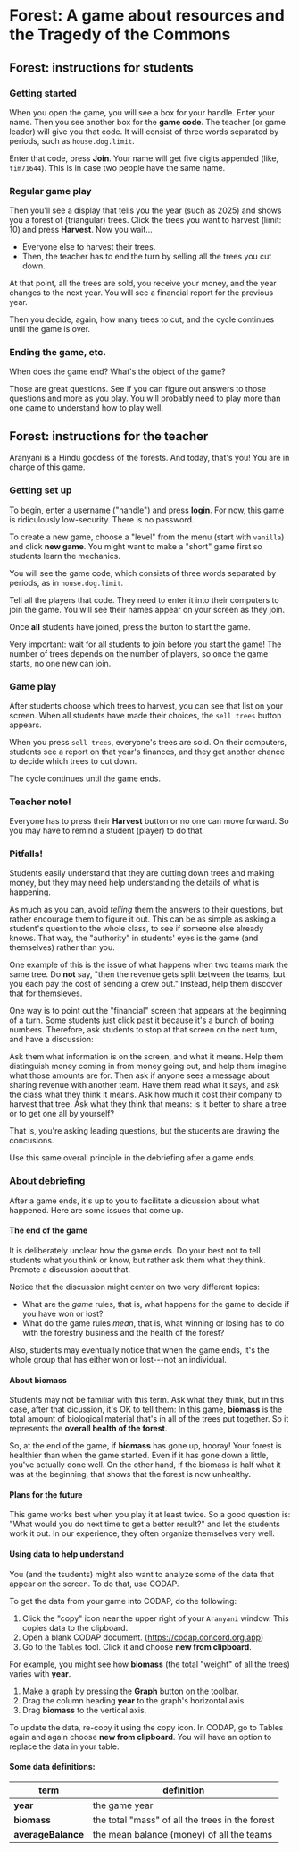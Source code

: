 # Forest: A game about resources and the Tragedy of the Commons

## Forest: instructions for students

### Getting started

When you open the game, you will see a box for your handle. Enter your name.
Then you see another box for the **game code**.
The teacher (or game leader) will give you that code.
It will consist of three words separated by periods, such as `house.dog.limit`.

Enter that code, press **Join**.
Your name will get five digits appended (like, `tim71644`).
This is in case two people have the same name.

### Regular game play
Then you'll see a display that tells you the year (such as 2025) and shows you a forest of (triangular) trees.
Click the trees you want to harvest (limit: 10) and press **Harvest**.
Now you wait...
* Everyone else to harvest their trees.
* Then, the teacher has to end the turn by selling all the trees you cut down.

At that point, all the trees are sold, you receive your money, and the year changes to the next year.
You will see a financial report for the previous year.

Then you decide, again, how many trees to cut, and the cycle continues until the game is over.

### Ending the game, etc.
When does the game end?
What's the object of the game?

Those are great questions.
See if you can figure out answers to those questions and more as you play.
You will probably need to play more than one game to understand how to play well.


## Forest: instructions for the teacher

Aranyani is a Hindu goddess of the forests. And today, that's you!
You are in charge of this game.

### Getting set up

To begin, enter a username ("handle") and press **login**.
For now, this game is ridiculously low-security.
There is no password.

To create a new game, choose a "level" from the menu (start with `vanilla`) and click **new game**.
You might want to make a "short" game first so students learn the mechanics.

You will see the game code, which consists of three words separated by periods, as in `house.dog.limit`.

Tell all the players that code.
They need to enter it into their computers to join the game.
You will see their names appear on your screen as they join.

Once **all** students have joined, press the button to start the game. 

Very important: wait for all students to join before you start the game! 
The number of trees depends on the number of players, 
so once the game starts, no one new can join. 

### Game play
After students choose which trees to harvest,
you can see that list on your screen.
When all students have made their choices, the `sell trees` button appears.

When you press `sell trees`, everyone's trees are sold.
On their computers, students see a report on that year's finances, 
and they get another chance to decide which trees to cut down.

The cycle continues until the game ends.

### Teacher note!
Everyone has to press their **Harvest** button or no one can move forward.
So you may have to remind a student (player) to do that.

### Pitfalls!

Students easily understand that they are cutting down trees and making money, 
but they may need help understanding the details of what is happening. 

As much as you can, avoid _telling_ them the answers to their questions,
but rather encourage them to figure it out. 
This can be as simple as asking a student's question to the whole class,
to see if someone else already knows.
That way, the "authority" in students' eyes is the game (and themselves)
rather than you. 

One example of this is the issue of what happens
when two teams mark the same tree.
Do **not** say, "then the revenue gets split between the teams,
but you each pay the cost of sending a crew out."
Instead, help them discover that for themsleves.

One way is to point out the "financial" screen that appears at the beginning of a turn.
Some students just click past it because it's a bunch of boring numbers.
Therefore, ask students to stop at that screen on the next turn, and have a discussion:

Ask them what information is on the screen, and what it means.
Help them distinguish money coming in from money going out,
and help them imagine what those amounts are for. 
Then ask if anyone sees a message about sharing revenue with another team.
Have them read what it says, and ask the class what they think it means.
Ask how much it cost their company to harvest that tree.
Ask what they think that means: is it better to share a tree or to get one all by yourself?

That is, you're asking leading questions, but the students are drawing the concusions. 

Use this same overall principle in the debriefing after a game ends.


### About debriefing

After a game ends, it's up to you to facilitate a dicussion about what happened. 
Here are some issues that come up.

#### The end of the game
It is deliberately unclear how the game ends.
Do your best not to tell students what you think or know,
but rather ask them what they think.
Promote a discussion about that.

Notice that the discussion might center on two very different topics:
* What are the *game* rules, that is, what happens for the game to decide if you have won or lost?
* What do the game rules *mean*, that is, what winning or losing has to do with the forestry business and the health of the forest?

Also, students may eventually notice that when the game ends,
it's the whole group that has either won or lost---not an individual. 

#### About biomass
Students may not be familiar with this term.
Ask what they think, but in this case, after that dicussion, it's OK to tell them:
In this game, **biomass** is the total amount of biological material that's in all of the trees put together.
So it represents the **overall health of the forest**.

So, at the end of the game, if **biomass** has gone up, hooray!
Your forest is healthier than when the game started.
Even if it has gone down a little, you've actually done well.
On the other hand, if the biomass is half what it was at the beginning, 
that shows that the forest is now unhealthy. 


#### Plans for the future
This game works best when you play it at least twice.
So a good question is: 
"What would you do next time to get a better result?"
and let the students work it out. 
In our experience, they often organize themselves very well.

#### Using data to help understand
You (and the tsudents) might also want to analyze some of the data that appear on the screen.
To do that, use CODAP.

To get the data from your game into CODAP, do the following:
1. Click the "copy" icon near the upper right of your `Aranyani` window. This copies data to the clipboard.
2. Open a blank CODAP document. (https://codap.concord.org.app)
3. Go to the `Tables` tool. Click it and choose **new from clipboard**.

For example, you might see how **biomass** (the total "weight" of all the trees) varies with **year**.
1. Make a graph by pressing the **Graph** button on the toolbar.
2. Drag the column heading **year** to the graph's horizontal axis.
3. Drag **biomass** to the vertical axis.

To update the data, re-copy it using the copy icon. 
In CODAP, go to Tables again and again choose **new from clipboard**. 
You will have an option to replace the data in your table.

#### Some data definitions:

| term               | definition                                           |
|--------------------|------------------------------------------------------|
| **year**           | the game year                                        |
| **biomass**        | the total "mass" of all the trees in the forest      |
| **averageBalance** | the mean balance (money) of all the teams            |

